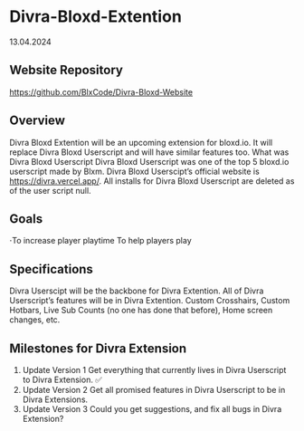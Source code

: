 # Divra-Bloxd-Extention
13.04.2024
## Website Repository
https://github.com/BlxCode/Divra-Bloxd-Website
## Overview
Divra Bloxd Extention will be an upcoming extension for bloxd.io. It will replace Divra Bloxd Userscript and will have similar features too. 
What was Divra Bloxd Userscript
Divra Bloxd Userscript was one of the top 5 bloxd.io userscript made by Blxm. Divra Bloxd Userscipt’s official website is https://divra.vercel.app/. All installs for Divra Bloxd Userscript are deleted as of the user script null.
## Goals
⋅To increase player playtime
To help players play
## Specifications
Divra Userscipt will be the backbone for Divra Extention. All of Divra Userscript’s features will be in Divra Extention. Custom Crosshairs, Custom Hotbars, Live Sub Counts (no one has done that before), Home screen changes, etc.
## Milestones for Divra Extension
1. Update Version 1
Get everything that currently lives in Divra Userscript to Divra Extension. ✅
2. Update Version 2
Get all promised features in Divra Userscript to be in Divra Extensions.
3. Update Version 3
Could you get suggestions, and fix all bugs in Divra Extension?

